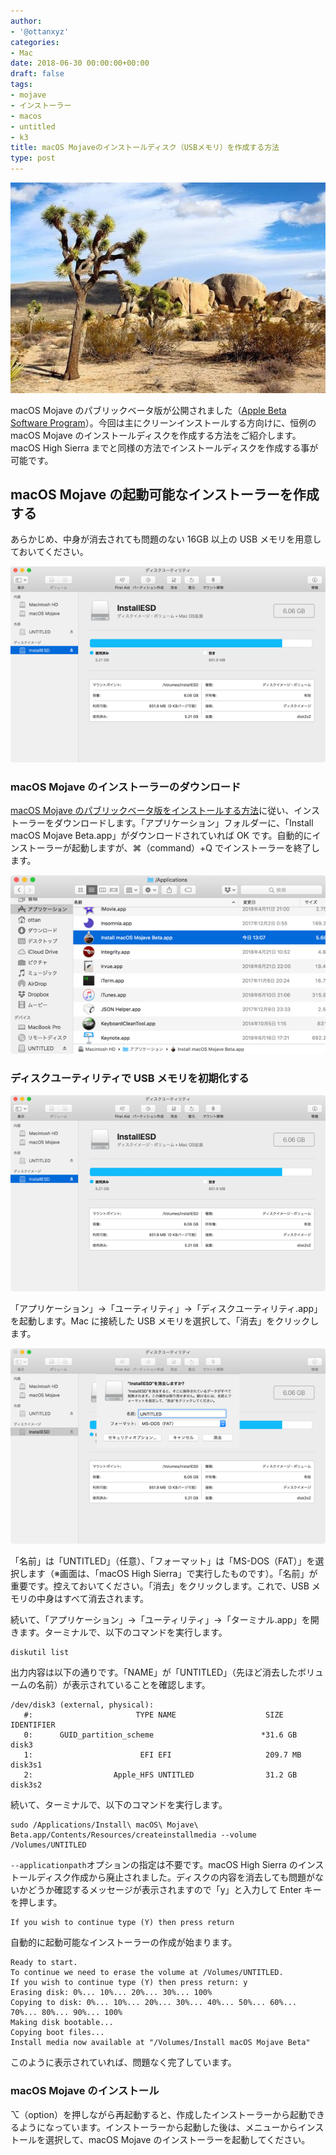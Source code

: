 ```yaml
---
author:
- '@ottanxyz'
categories:
- Mac
date: 2018-06-30 00:00:00+00:00
draft: false
tags:
- mojave
- インストーラー
- macos
- untitled
- k3
title: macOS Mojaveのインストールディスク（USBメモリ）を作成する方法
type: post
---
```


![](180630-5b370a0971103.jpg)

macOS Mojave のパブリックベータ版が公開されました（[Apple Beta Software Program](https://beta.apple.com/sp/ja/betaprogram/welcome?locale=ja)）。今回は主にクリーンインストールする方向けに、恒例の macOS Mojave のインストールディスクを作成する方法をご紹介します。macOS High Sierra までと同様の方法でインストールディスクを作成する事が可能です。

## macOS Mojave の起動可能なインストーラーを作成する

あらかじめ、中身が消去されても問題のない 16GB 以上の USB メモリを用意しておいてください。

![](180630-5b370ae377dd8.png)

### macOS Mojave のインストーラーのダウンロード

[macOS Mojave のパブリックベータ版をインストールする方法](/posts/2018/06/macos-mojave-public-beta-6868/)に従い、インストーラーをダウンロードします。「アプリケーション」フォルダーに、「Install macOS Mojave Beta.app」がダウンロードされていれば OK です。自動的にインストーラーが起動しますが、⌘（command）+Q でインストーラーを終了します。

![](180630-5b370b1edaa85.png)

### ディスクユーティリティで USB メモリを初期化する

![](180630-5b370b538442e.png)

「アプリケーション」→「ユーティリティ」→「ディスクユーティリティ.app」を起動します。Mac に接続した USB メモリを選択して、「消去」をクリックします。

![](180630-5b370b673b0f7.png)

「名前」は「UNTITLED」（任意）、「フォーマット」は「MS-DOS（FAT）」を選択します（※画面は、「macOS High Sierra」で実行したものです）。「名前」が重要です。控えておいてください。「消去」をクリックします。これで、USB メモリの中身はすべて消去されます。

続いて、「アプリケーション」→「ユーティリティ」→「ターミナル.app」を開きます。ターミナルで、以下のコマンドを実行します。

    diskutil list

出力内容は以下の通りです。「NAME」が「UNTITLED」（先ほど消去したボリュームの名前）が表示されていることを確認します。

    /dev/disk3 (external, physical):
       #:                       TYPE NAME                    SIZE       IDENTIFIER
       0:      GUID_partition_scheme                        *31.6 GB    disk3
       1:                        EFI EFI                     209.7 MB   disk3s1
       2:                  Apple_HFS UNTITLED                31.2 GB    disk3s2

続いて、ターミナルで、以下のコマンドを実行します。

    sudo /Applications/Install\ macOS\ Mojave\ Beta.app/Contents/Resources/createinstallmedia --volume /Volumes/UNTITLED

`--applicationpath`オプションの指定は不要です。macOS High Sierra のインストールディスク作成から廃止されました。ディスクの内容を消去しても問題がないかどうか確認するメッセージが表示されますので「y」と入力して Enter キーを押します。

    If you wish to continue type (Y) then press return

自動的に起動可能なインストーラーの作成が始まります。

    Ready to start.
    To continue we need to erase the volume at /Volumes/UNTITLED.
    If you wish to continue type (Y) then press return: y
    Erasing disk: 0%... 10%... 20%... 30%... 100%
    Copying to disk: 0%... 10%... 20%... 30%... 40%... 50%... 60%... 70%... 80%... 90%... 100%
    Making disk bootable...
    Copying boot files...
    Install media now available at "/Volumes/Install macOS Mojave Beta"

このように表示されていれば、問題なく完了しています。

### macOS Mojave のインストール

⌥（option）を押しながら再起動すると、作成したインストーラーから起動できるようになっています。インストーラーから起動した後は、メニューからインストールを選択して、macOS Mojave のインストーラーを起動してください。